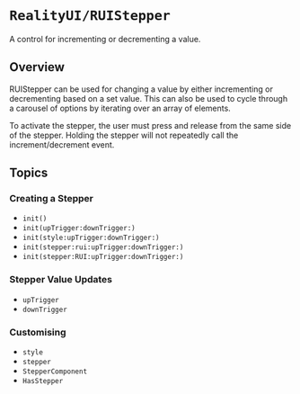 # ``RealityUI/RUIStepper``

A control for incrementing or decrementing a value.

## Overview

RUIStepper can be used for changing a value by either incrementing or decrementing based on a set value. This can also be used to cycle through a carousel of options by iterating over an array of elements.

To activate the stepper, the user must press and release from the same side of the stepper. Holding the stepper will not repeatedly call the increment/decrement event.

## Topics

### Creating a Stepper

- ``init()``
- ``init(upTrigger:downTrigger:)``
- ``init(style:upTrigger:downTrigger:)``
- ``init(stepper:rui:upTrigger:downTrigger:)``
- ``init(stepper:RUI:upTrigger:downTrigger:)``

### Stepper Value Updates

- ``upTrigger``
- ``downTrigger``

### Customising

- ``style``
- ``stepper``
- ``StepperComponent``
- ``HasStepper``
